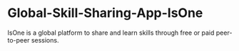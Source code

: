 # Global-Skill-Sharing-App-IsOne
IsOne is a global platform to share and learn skills through free or paid peer-to-peer sessions.
